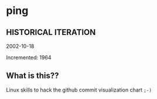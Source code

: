 # ping

## HISTORICAL ITERATION
2002-10-18

Incremented: 1964

## What is this?? 
Linux skills to hack the github commit visualization chart `;-)`
